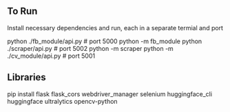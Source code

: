 ## To Run

Install necessary dependencies and run, each in a separate termial and port

python ./fb_module/api.py # port 5000
python -m fb_module
python ./scraper/api.py # port 5002
python -m scraper
python -m ./cv_module/api.py # port 5001

## Libraries

pip install flask flask_cors webdriver_manager selenium huggingface_cli huggingface ultralytics opencv-python 